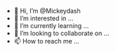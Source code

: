- 👋 Hi, I’m @Mickeydash
- 👀 I’m interested in ...
- 🌱 I’m currently learning ...
- 💞️ I’m looking to collaborate on ...
- 📫 How to reach me ...

<!---
Mickeydash/Mickeydash is a ✨ special ✨ repository because its `README.md` (this file) appears on your GitHub profile.
You can click the Preview link to take a look at your changes.
--->
